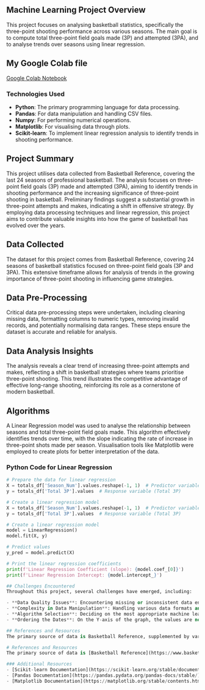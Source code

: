 
## Machine Learning Project Overview
This project focuses on analysing basketball statistics, specifically the three-point shooting performance across various seasons. The main goal is to compute total three-point field goals made (3P) and attempted (3PA), and to analyse trends over seasons using linear regression.

## My Google Colab file
[Google Colab Notebook](https://colab.research.google.com/drive/123rW-SODe6pG0OVNj94U65Y41_V2htZn#scrollTo=_5-6eLLLxAOO)

### Technologies Used
- **Python**: The primary programming language for data processing.
- **Pandas**: For data manipulation and handling CSV files.
- **Numpy**: For performing numerical operations.
- **Matplotlib**: For visualising data through plots.
- **Scikit-learn**: To implement linear regression analysis to identify trends in shooting performance.

## Project Summary
This project utilises data collected from Basketball Reference, covering the last 24 seasons of professional basketball. The analysis focuses on three-point field goals (3P) made and attempted (3PA), aiming to identify trends in shooting performance and the increasing significance of three-point shooting in basketball. Preliminary findings suggest a substantial growth in three-point attempts and makes, indicating a shift in offensive strategy. By employing data processing techniques and linear regression, this project aims to contribute valuable insights into how the game of basketball has evolved over the years.

## Data Collected
The dataset for this project comes from Basketball Reference, covering 24 seasons of basketball statistics focused on three-point field goals (3P and 3PA). This extensive timeframe allows for analysis of trends in the growing importance of three-point shooting in influencing game strategies.

## Data Pre-Processing
Critical data pre-processing steps were undertaken, including cleaning missing data, formatting columns to numeric types, removing invalid records, and potentially normalising data ranges. These steps ensure the dataset is accurate and reliable for analysis.

## Data Analysis Insights
The analysis reveals a clear trend of increasing three-point attempts and makes, reflecting a shift in basketball strategies where teams prioritise three-point shooting. This trend illustrates the competitive advantage of effective long-range shooting, reinforcing its role as a cornerstone of modern basketball.

## Algorithms
A Linear Regression model was used to analyse the relationship between seasons and total three-point field goals made. This algorithm effectively identifies trends over time, with the slope indicating the rate of increase in three-point shots made per season. Visualisation tools like Matplotlib were employed to create plots for better interpretation of the data.

### Python Code for Linear Regression
```python
# Prepare the data for linear regression
X = totals_df['Season_Num'].values.reshape(-1, 1)  # Predictor variable (Seasons as 0-1, 1-2, etc.)
y = totals_df['Total 3P'].values  # Response variable (Total 3P)

# Create a linear regression model
X = totals_df['Season_Num'].values.reshape(-1, 1)  # Predictor variable (Seasons as 0-1, 1-2, etc.)
y = totals_df['Total 3P'].values  # Response variable (Total 3P)

# Create a linear regression model
model = LinearRegression()
model.fit(X, y)

# Predict values
y_pred = model.predict(X)

# Print the linear regression coefficients
print(f'Linear Regression Coefficient (slope): {model.coef_[0]}')
print(f'Linear Regression Intercept: {model.intercept_}')

## Challenges Encountered
Throughout this project, several challenges have emerged, including:

- **Data Quality Issues**: Encountering missing or inconsistent data entries has required meticulous cleaning to ensure the accuracy of the analysis.
- **Complexity in Data Manipulation**: Handling various data formats and ensuring all entries were properly normalized posed a challenge during pre-processing.
- **Algorithm Selection**: Deciding on the most appropriate machine learning algorithm required a deeper understanding of their respective advantages and limitations, leading to some trial and error.
- **Ordering the Dates**: On the Y-axis of the graph, the values are not ordered from smallest to largest, as I am using the names of the files to represent them on the Y-axis.

## References and Resources
The primary source of data is Basketball Reference, supplemented by various textbooks and online resources. These resources provided insights into best practices for data collection and cleaning, algorithm selection, and effective visualization techniques to present results clearly and effectively.

# References and Resources
The primary source of data is [Basketball Reference](https://www.basketball-reference.com/), supplemented by various textbooks and online resources. These resources provided insights into best practices for data collection and cleaning, algorithm selection, and effective visualization techniques to present results clearly and effectively.

### Additional Resources
- [Scikit-learn Documentation](https://scikit-learn.org/stable/documentation.html) - Comprehensive guide for implementing machine learning algorithms.
- [Pandas Documentation](https://pandas.pydata.org/pandas-docs/stable/) - Official documentation for data manipulation with Pandas.
- [Matplotlib Documentation](https://matplotlib.org/stable/contents.html) - Documentation for data visualization with Matplotlib.


